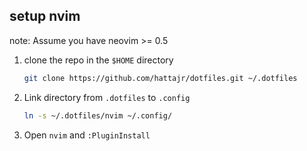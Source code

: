 ## setup nvim 
note: Assume you have neovim >= 0.5
1. clone the repo in the `$HOME` directory

    ```bash
    git clone https://github.com/hattajr/dotfiles.git ~/.dotfiles
    ```
    
2. Link directory from `.dotfiles` to `.config`

    ```bash
    ln -s ~/.dotfiles/nvim ~/.config/
    ```
    
3. Open `nvim` and `:PluginInstall`



